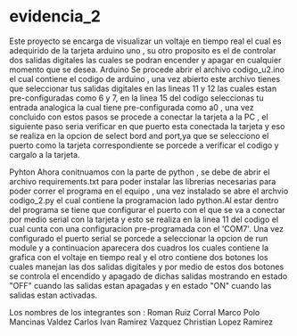 # evidencia_2

Este proyecto se encarga de visualizar un voltaje en tiempo real el cual es adequirido de la tarjeta arduino uno , su otro proposito es el de controlar dos salidas digitales las cuales se podran encender y apagar en cualquier momento que se desea.
Arduino 
Se procede abrir el archivo codigo_u2.ino el cual contiene el codigo de arduino , una vez abierto este archivo tienes que seleccionar tus salidas digitales en las lineas 11 y 12 las cuales estan pre-configuradas como 6 y 7, en la linea 15 del codigo seleccionas tu entrada analogica la cual tiene pre-configurada como a0 , una vez concluido con estos pasos se procede a conectar la tarjeta a la PC , el siguiente paso seria verificar en que puerto esta conectada la tarjeta y eso se realiza en la opcion de select bord and port,ya  que se selecciono el puerto como la tarjeta correspondiente se porcede a verificar el codigo y cargalo a la tarjeta.

Pyhton
Ahora conitnuamos con la parte de python ,  se debe de abrir el archivo requirements.txt para poder instalar las librerias necesarias para poder correr el programa en  el equipo , una vez instalado se abre el archvio codigo_2.py el cual contiene la programacion lado python.Al estar dentro del programa se tiene que configurar el puerto con el que se va a conectar por medio serial con la tarjeta y esto se realiza en la linea 11 del codigo  el cual cunta con una configuracion pre-programada con el 'COM7'.
Una vez configurado el puerto serial se porcede a seleccionar la opcion de run module y a continuacion aparecera dos cuadros los cuales contiene la grafica con el voltaje en tiempo real y el otro contiene dos botones los cuales manejan las dos salidas digitales y por medio de estos dos botones se controla el encendido y apagado de dichas salidas mostrando en estado "OFF" cuando las salidas estan apagadas y en estado "ON" cuando las salidas estan activadas.

Los nombres de los integrantes son :
Roman Ruiz Corral
Marco Polo Mancinas Valdez
Carlos Ivan Ramirez Vazquez
Christian Lopez Ramirez